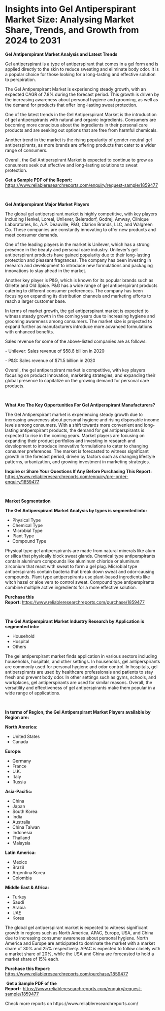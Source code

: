 <p><h1>Insights into Gel Antiperspirant Market Size: Analysing Market Share, Trends, and Growth from 2024 to 2031</h1></p><p><strong>Gel Antiperspirant Market Analysis and Latest Trends</strong></p>
<p><p>Gel antiperspirant is a type of antiperspirant that comes in a gel form and is applied directly to the skin to reduce sweating and eliminate body odor. It is a popular choice for those looking for a long-lasting and effective solution to perspiration.</p><p>The Gel Antiperspirant Market is experiencing steady growth, with an expected CAGR of 7.8% during the forecast period. This growth is driven by the increasing awareness about personal hygiene and grooming, as well as the demand for products that offer long-lasting sweat protection.</p><p>One of the latest trends in the Gel Antiperspirant Market is the introduction of gel antiperspirants with natural and organic ingredients. Consumers are becoming more conscious about the ingredients in their personal care products and are seeking out options that are free from harmful chemicals.</p><p>Another trend in the market is the rising popularity of gender-neutral gel antiperspirants, as more brands are offering products that cater to a wider range of consumers.</p><p>Overall, the Gel Antiperspirant Market is expected to continue to grow as consumers seek out effective and long-lasting solutions to sweat protection.</p></p>
<p><strong>Get a Sample PDF of the Report:&nbsp;</strong> <a href="https://www.reliableresearchreports.com/enquiry/request-sample/1859477">https://www.reliableresearchreports.com/enquiry/request-sample/1859477</a></p>
<p>&nbsp;</p>
<p><strong>Gel Antiperspirant Major Market Players</strong></p>
<p><p>The global gel antiperspirant market is highly competitive, with key players including Henkel, Loreal, Unilever, Beiersdorf, Godrej, Amway, Clinique Laboratories, llc, A.P. Deauville, P&G, Clarion Brands, LLC, and Walgreen Co. These companies are constantly innovating to offer new products and meet consumer demands.</p><p>One of the leading players in the market is Unilever, which has a strong presence in the beauty and personal care industry. Unilever's gel antiperspirant products have gained popularity due to their long-lasting protection and pleasant fragrances. The company has been investing in research and development to introduce new formulations and packaging innovations to stay ahead in the market.</p><p>Another key player is P&G, which is known for its popular brands such as Gillette and Old Spice. P&G has a wide range of gel antiperspirant products catering to different consumer preferences. The company has been focusing on expanding its distribution channels and marketing efforts to reach a larger customer base.</p><p>In terms of market growth, the gel antiperspirant market is expected to witness steady growth in the coming years due to increasing hygiene and grooming awareness among consumers. The market size is projected to expand further as manufacturers introduce more advanced formulations with enhanced benefits.</p><p>Sales revenue for some of the above-listed companies are as follows:</p><p>- Unilever: Sales revenue of $58.6 billion in 2020</p><p>- P&G: Sales revenue of $71.5 billion in 2020</p><p>Overall, the gel antiperspirant market is competitive, with key players focusing on product innovation, marketing strategies, and expanding their global presence to capitalize on the growing demand for personal care products.</p></p>
<p>&nbsp;</p>
<p><strong>What Are The Key Opportunities For Gel Antiperspirant Manufacturers?</strong></p>
<p><p>The Gel Antiperspirant market is experiencing steady growth due to increasing awareness about personal hygiene and rising disposable income levels among consumers. With a shift towards more convenient and long-lasting antiperspirant products, the demand for gel antiperspirants is expected to rise in the coming years. Market players are focusing on expanding their product portfolios and investing in research and development to introduce innovative formulations to cater to changing consumer preferences. The market is forecasted to witness significant growth in the forecast period, driven by factors such as changing lifestyle patterns, urbanization, and growing investment in marketing strategies.</p></p>
<p><strong>Inquire or Share Your Questions If Any Before Purchasing This Report:</strong> <a href="https://www.reliableresearchreports.com/enquiry/pre-order-enquiry/1859477">https://www.reliableresearchreports.com/enquiry/pre-order-enquiry/1859477</a></p>
<p>&nbsp;</p>
<p><strong>Market Segmentation</strong></p>
<p><strong>The Gel Antiperspirant Market Analysis by types is segmented into:</strong></p>
<p><ul><li>Physical Type</li><li>Chemical Type</li><li>Microbial Type</li><li>Plant Type</li><li>Compound Type</li></ul></p>
<p><p>Physical type gel antiperspirants are made from natural minerals like alum or silica that physically block sweat glands. Chemical type antiperspirants contain aluminum compounds like aluminum chloride or aluminum zirconium that react with sweat to form a gel plug. Microbial type antiperspirants contain bacteria that break down sweat and odor-causing compounds. Plant type antiperspirants use plant-based ingredients like witch hazel or aloe vera to control sweat. Compound type antiperspirants combine multiple active ingredients for a more effective solution.</p></p>
<p><strong>Purchase this Report:&nbsp;</strong><a href="https://www.reliableresearchreports.com/purchase/1859477">https://www.reliableresearchreports.com/purchase/1859477</a></p>
<p>&nbsp;</p>
<p><strong>The Gel Antiperspirant Market Industry Research by Application is segmented into:</strong></p>
<p><ul><li>Household</li><li>Hospital</li><li>Others</li></ul></p>
<p><p>The gel antiperspirant market finds application in various sectors including households, hospitals, and other settings. In households, gel antiperspirants are commonly used for personal hygiene and odor control. In hospitals, gel antiperspirants are used by healthcare professionals and patients to stay fresh and prevent body odor. In other settings such as gyms, schools, and workplaces, gel antiperspirants are used for similar reasons. Overall, the versatility and effectiveness of gel antiperspirants make them popular in a wide range of applications.</p></p>
<p>&nbsp;</p>
<p><strong>In terms of Region, the Gel Antiperspirant Market Players available by Region are:</strong></p>
<p>
    <p> <strong> North America: </strong>
        <ul>
            <li>United States</li>
            <li>Canada</li>
        </ul>
        </p> 
    <p> <strong> Europe: </strong>
        <ul>
            <li>Germany</li>
            <li>France</li>
            <li>U.K.</li>
            <li>Italy</li>
            <li>Russia</li>
        </ul>
        </p> 
    <p> <strong> Asia-Pacific: </strong>
        <ul>
            <li>China</li>
            <li>Japan</li>
            <li>South Korea</li>
            <li>India</li>
            <li>Australia</li>
            <li>China Taiwan</li>
            <li>Indonesia</li>
            <li>Thailand</li>
            <li>Malaysia</li>
        </ul>
        </p> 
    <p> <strong> Latin America: </strong>
        <ul>
            <li>Mexico</li>
            <li>Brazil</li>
            <li>Argentina Korea</li>
            <li>Colombia</li>
        </ul>
        </p> 
    <p> <strong> Middle East & Africa: </strong>
        <ul>
            <li>Turkey</li>
            <li>Saudi</li>
            <li>Arabia</li>
            <li>UAE</li>
            <li>Korea</li>
        </ul>
    </p>
    </p>
<p><p>The global gel antiperspirant market is expected to witness significant growth in regions such as North America, APAC, Europe, USA, and China due to increasing consumer awareness about personal hygiene. North America and Europe are anticipated to dominate the market with a market share of 30% and 25% respectively. APAC is expected to follow closely with a market share of 20%, while the USA and China are forecasted to hold a market share of 15% each.</p></p>
<p><strong>Purchase this Report: </strong><a href="https://www.reliableresearchreports.com/purchase/1859477">https://www.reliableresearchreports.com/purchase/1859477</a></p>
<p>&nbsp;<strong>Get a Sample PDF of the Report:&nbsp;&nbsp;</strong><a href="https://www.reliableresearchreports.com/enquiry/request-sample/1859477">https://www.reliableresearchreports.com/enquiry/request-sample/1859477</a></p>
<p><strong></strong></p>
<p>Check more reports on https://www.reliableresearchreports.com/</p>